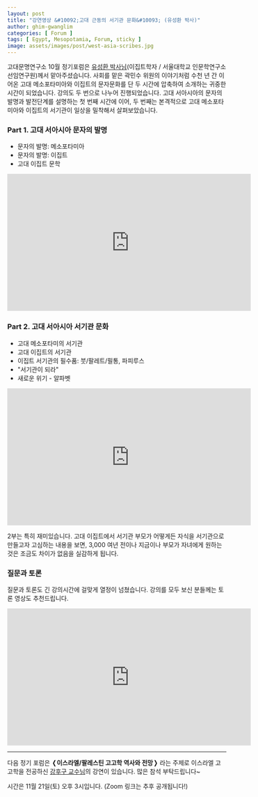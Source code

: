 ```yaml
---
layout: post
title: "강연영상 &#10092;고대 근동의 서기관 문화&#10093; (유성환 박사)"
author: ghim-gwanglim
categories: [ Forum ]
tags: [ Egypt, Mesopotamia, Forum, sticky ]
image: assets/images/post/west-asia-scribes.jpg
---
```


고대문명연구소 10월 정기포럼은 [유성환 박사님](/author-yoo)(이집트학자 / 서울대학교 인문학연구소 선임연구원)께서 맡아주셨습니다. 사회를 맡은 곽민수 위원의 이야기처럼 수천 년 간 이어온 고대 메소포타미아와 이집트의 문자문화를 단 두 시간에 압축하여 소개하는 귀중한 시간이 되었습니다. 강의도 두 번으로 나누어 진행되었습니다. 고대 서아시아의 문자의 발명과 발전단계를 설명하는 첫 번째 시간에 이어, 두 번째는 본격적으로 고대 메소포타미아와 이집트의 서기관이 일상을 밀착해서 살펴보았습니다. 

### Part 1. 고대 서아시아 문자의 발명
- 문자의 발명: 메소포타미아
- 문자의 발명: 이집트
- 고대 이집트 문학

<iframe width="560" height="315" src="https://www.youtube.com/embed/CymC9WkRRFM" frameborder="0" allow="accelerometer; autoplay; clipboard-write; encrypted-media; gyroscope; picture-in-picture" allowfullscreen></iframe>


### Part 2. 고대 서아시아 서기관 문화
- 고대 메소포타미의 서기관
- 고대 이집트의 서기관
- 이집트 서기관의 필수품: 붓/팔레트/필통, 파피루스
- "서기관이 되라"
- 새로운 위기 - 알파벳

<iframe width="560" height="315" src="https://www.youtube.com/embed/kkGouRGp_tg" frameborder="0" allow="accelerometer; autoplay; clipboard-write; encrypted-media; gyroscope; picture-in-picture" allowfullscreen></iframe>


2부는 특히 재미있습니다. 고대 이집트에서 서기관 부모가 어떻게든 자식을 서기관으로 만들고자 고심하는 내용을 보면, 3,000 여년 전이나 지금이나 부모가 자녀에게 원하는 것은 조금도 차이가 없음을 실감하게 됩니다. 

### 질문과 토론

질문과 토론도 긴 강의시간에 걸맞게 열정이 넘쳤습니다. 강의를 모두 보신 분들께는 토론 영상도 추천드립니다.

<iframe width="560" height="315" src="https://www.youtube.com/embed/EMSAX15Igpc" frameborder="0" allow="accelerometer; autoplay; clipboard-write; encrypted-media; gyroscope; picture-in-picture" allowfullscreen></iframe>


----

다음 정기 포럼은 __&#10092;이스라엘/팔레스틴 고고학 역사와 전망&#10093;__ 라는 주제로 이스라엘 고고학을 전공하신 [강후구 교수님](/author-kang)의 강연이 있습니다. 많은 참석 부탁드립니다~

시간은 11월 21일(토) 오후 3시입니다. (Zoom 링크는 추후 공개됩니다!)
